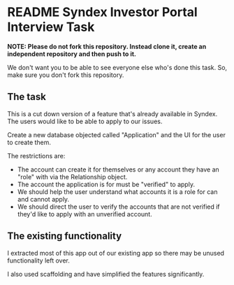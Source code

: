 # README Syndex Investor Portal Interview Task

**NOTE: Please do not fork this repository. Instead clone it, create an independent repository and then push to it.**

We don't want you to be able to see everyone else who's done this task. So, make sure you don't fork this repository.

## The task

This is a cut down version of a feature that's already available in Syndex. The users would like to be able to apply to our issues.

Create a new database objected called "Application" and the UI for the user to create them.

The restrictions are:

- The account can create it for themselves or any account they have an "role" with via the Relationship object.
- The account the application is for must be "verified" to apply.
- We should help the user understand what accounts it is a role for can and cannot apply.
- We should direct the user to verify the accounts that are not verified if they'd like to apply with an unverified account.

## The existing functionality

I extracted most of this app out of our existing app so there may be unused functionality left over.

I also used scaffolding and have simplified the features significantly.
